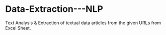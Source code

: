 # Data-Extraction---NLP
Text Analysis &amp; Extraction of textual data articles from the given URLs from Excel Sheet.
